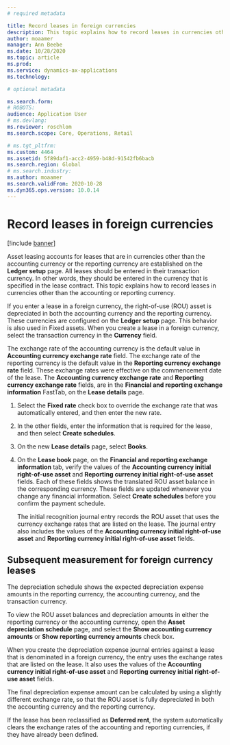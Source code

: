 ```yaml
---
# required metadata

title: Record leases in foreign currencies
description: This topic explains how to record leases in currencies other than the accounting or reporting currency.
author: moaamer
manager: Ann Beebe
ms.date: 10/28/2020
ms.topic: article
ms.prod: 
ms.service: dynamics-ax-applications
ms.technology: 

# optional metadata

ms.search.form: 
# ROBOTS: 
audience: Application User
# ms.devlang: 
ms.reviewer: roschlom
ms.search.scope: Core, Operations, Retail

# ms.tgt_pltfrm: 
ms.custom: 4464
ms.assetid: 5f89daf1-acc2-4959-b48d-91542fb6bacb
ms.search.region: Global
# ms.search.industry: 
ms.author: moaamer
ms.search.validFrom: 2020-10-28
ms.dyn365.ops.version: 10.0.14
---
```


# Record leases in foreign currencies

[!include [banner](../includes/banner.md)]

Asset leasing accounts for leases that are in currencies other than the accounting currency or the reporting currency are established on the **Ledger setup** page. All leases should be entered in their transaction currency. In other words, they should be entered in the currency that is specified in the lease contract. This topic explains how to record leases in currencies other than the accounting or reporting currency.

If you enter a lease in a foreign currency, the right-of-use (ROU) asset is depreciated in both the accounting currency and the reporting currency. These currencies are configured on the **Ledger setup** page. This behavior is also used in Fixed assets. When you create a lease in a foreign currency, select the transaction currency in the **Currency** field.

The exchange rate of the accounting currency is the default value in **Accounting currency exchange rate** field. The exchange rate of the reporting currency is the default value in the **Reporting currency exchange rate** field. These exchange rates were effective on the commencement date of the lease. The **Accounting currency exchange rate** and **Reporting currency exchange rate** fields, are in the **Financial and reporting exchange information** FastTab, on the **Lease details** page.

1. Select the **Fixed rate** check box to override the exchange rate that was automatically entered, and then enter the new rate.
2. In the other fields, enter the information that is required for the lease, and then select **Create schedules**.
3. On the new **Lease details** page, select **Books**.
4. On the **Lease book** page, on the **Financial and reporting exchange information** tab, verify the values of the **Accounting currency initial right-of-use asset** and **Reporting currency initial right-of-use asset** fields. Each of these fields shows the translated ROU asset balance in the corresponding currency. These fields are updated whenever you change any financial information. Select **Create schedules** before you confirm the payment schedule.

    The initial recognition journal entry records the ROU asset that uses the currency exchange rates that are listed on the lease. The journal entry also includes the values of the **Accounting currency initial right-of-use asset** and **Reporting currency initial right-of-use asset** fields.

## Subsequent measurement for foreign currency leases

The depreciation schedule shows the expected depreciation expense amounts in the reporting currency, the accounting currency, and the transaction currency.

To view the ROU asset balances and depreciation amounts in either the reporting currency or the accounting currency, open the **Asset depreciation schedule** page, and select the **Show accounting currency amounts** or **Show reporting currency amounts** check box.

When you create the depreciation expense journal entries against a lease that is denominated in a foreign currency, the entry uses the exchange rates that are listed on the lease. It also uses the values of the **Accounting currency initial right-of-use asset** and **Reporting currency initial right-of-use asset** fields.

The final depreciation expense amount can be calculated by using a slightly different exchange rate, so that the ROU asset is fully depreciated in both the accounting currency and the reporting currency.

If the lease has been reclassified as **Deferred rent**, the system automatically clears the exchange rates of the accounting and reporting currencies, if they have already been defined.
